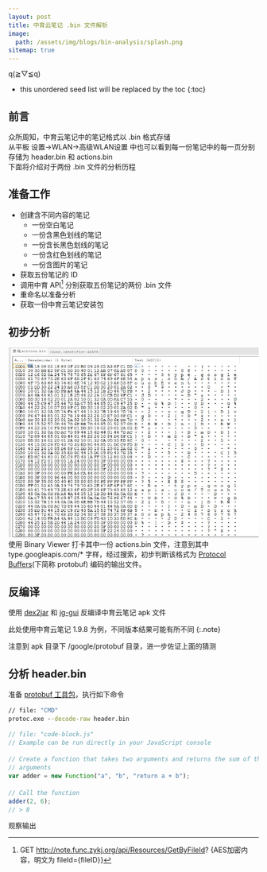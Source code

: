 ```yaml
---
layout: post
title: 中育云笔记 .bin 文件解析
image:
  path: /assets/img/blogs/bin-analysis/splash.png
sitemap: true
---
```

q(≧▽≦q)

* this unordered seed list will be replaced by the toc
{:toc}

## 前言
众所周知，中育云笔记中的笔记格式以 .bin 格式存储  
从平板 设置->WLAN->高级WLAN设置 中也可以看到每一份笔记中的每一页分别存储为 header.bin 和 actions.bin  
下面将介绍对于两份 .bin 文件的分析历程

## 准备工作
- 创建含不同内容的笔记
  - 一份空白笔记
  - 一份含黑色划线的笔记
  - 一份含长黑色划线的笔记
  - 一份含红色划线的笔记
  - 一份含图片的笔记
- 获取五份笔记的 ID
- 调用中育 API[^1] 分别获取五份笔记的两份 .bin 文件
- 重命名以准备分析
- 获取一份中育云笔记安装包

## 初步分析
![alt Binary Viewer](/assets/img/blogs/bin-analysis/binary-viewer.jpg)  
使用 Binary Viewer 打卡其中一份 actions.bin 文件，注意到其中 type.googleapis.com/* 字样，经过搜索，初步判断该格式为 [Protocol Buffers](https://protobuf.dev/)(下简称 protobuf) 编码的输出文件。  

## 反编译
使用 [dex2jar](https://github.com/pxb1988/dex2jar) 和 [jg-gui](https://github.com/java-decompiler/jd-gui) 反编译中育云笔记 apk 文件

此处使用中育云笔记 1.9.8 为例，不同版本结果可能有所不同
{:.note}

注意到 apk 目录下 /google/protobuf 目录，进一步佐证上面的猜测

## 分析 header.bin
准备 [protobuf 工具包](https://github.com/protocolbuffers/protobuf/releases)，执行如下命令
~~~bat
// file: "CMD"
protoc.exe --decode-raw header.bin
~~~


~~~js
// file: "code-block.js"
// Example can be run directly in your JavaScript console

// Create a function that takes two arguments and returns the sum of those
// arguments
var adder = new Function("a", "b", "return a + b");

// Call the function
adder(2, 6);
// > 8
~~~

观察输出


[^1]: GET http://note.func.zykj.org/api/Resources/GetByFileId? {AES加密内容，明文为 fileId={fileID}}